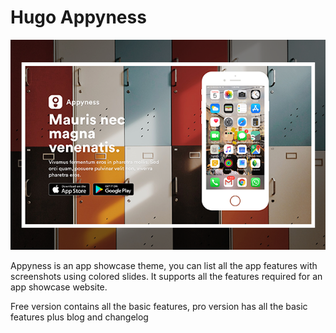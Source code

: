 # Hugo Appyness

![Hugo Appyness](./images/screenshot.png)

Appyness is an app showcase theme, you can list all the app features with screenshots using colored slides. It supports all the features required for an app showcase website.

Free version contains all the basic features, pro version has all the basic features plus blog and changelog  
